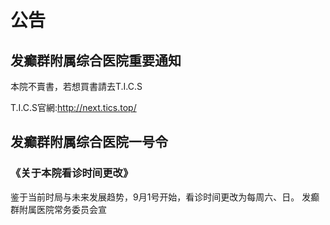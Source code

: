 # 公告
## 发癫群附属综合医院重要通知<Badge type="tip" text="2024/10/2" /> <Badge type="danger" text="公告" />
本院不賣書，若想買書請去T.I.C.S

T.I.C.S官網:http://next.tics.top/
## 发癫群附属综合医院一号令<Badge type="tip" text="2024/9/24" /> <Badge type="warning" text="公告" />
### 《关于本院看诊时间更改》
鉴于当前时局与未来发展趋势，9月1号开始，看诊时间更改为每周六、日。
发癫群附属医院常务委员会宣